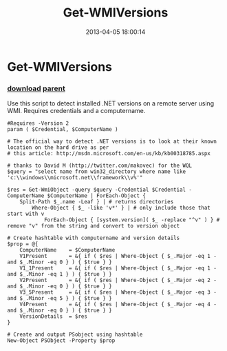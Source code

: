 ﻿---
pid:            4077
parent:         1628
children:       
poster:         Luther Tegtmer
title:          Get-WMIVersions
date:           2013-04-05 18:00:14
description:    Use this script to detect installed .NET versions on a remote server using WMI. Requires credentials and a computername.
format:         posh
---

# Get-WMIVersions

### [download](4077.ps1) [parent](1628.md) 

Use this script to detect installed .NET versions on a remote server using WMI. Requires credentials and a computername.

```posh
#Requires -Version 2
param ( $Credential, $ComputerName )

# The official way to detect .NET versions is to look at their known location on the hard drive as per
# this article: http://msdn.microsoft.com/en-us/kb/kb00318785.aspx

# thanks to David M (http://twitter.com/makovec) for the WQL 
$query = "select name from win32_directory where name like 'c:\\windows\\microsoft.net\\framework\\v%'"

$res = Get-WmiObject -query $query -Credential $Credential -ComputerName $ComputerName | ForEach-Object {
	Split-Path $_.name -Leaf } | # returns directories
		Where-Object { $_ -like 'v*' } | # only include those that start with v
			ForEach-Object { [system.version]( $_ -replace "^v" ) } # remove "v" from the string and convert to version object

# Create hashtable with computername and version details
$prop = @{
	ComputerName	= $ComputerName
	V1Present		= &{ if ( $res | Where-Object { $_.Major -eq 1 -and $_.Minor -eq 0 } ) { $true } }
	V1_1Present		= &{ if ( $res | Where-Object { $_.Major -eq 1 -and $_.Minor -eq 1 } ) { $true } }
	V2Present		= &{ if ( $res | Where-Object { $_.Major -eq 2 -and $_.Minor -eq 0 } ) { $true } }
	V3_5Present		= &{ if ( $res | Where-Object { $_.Major -eq 3 -and $_.Minor -eq 5 } ) { $true } }
	V4Present 		= &{ if ( $res | Where-Object { $_.Major -eq 4 -and $_.Minor -eq 0 } ) { $true } }
	VersionDetails	= $res
}

# Create and output PSobject using hashtable
New-Object PSObject -Property $prop
```
